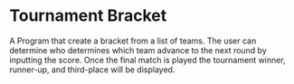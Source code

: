 # Tournament Bracket
A Program that create a bracket from a list of teams. The user can determine who determines which team advance to the next round by inputting the score. Once the final match is played the tournament winner, runner-up, and third-place will be displayed.
<p align="center>
  <img src="screenshot.jpg" width="700"/> 
</p>                                                  
